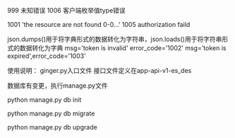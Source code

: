 999 未知错误
1006 客户端枚举值type错误

1001 'the resource are not found 0-0...'
1005  authorization faild

json.dumps()用于将字典形式的数据转化为字符串，json.loads()用于将字符串形式的数据转化为字典
msg='token is invalid' error_code='1002'
msg='token is expired',error_code='1003'

使用说明：
ginger.py入口文件
接口文件定义在app-api-v1-es_des


数据库有变更，执行manage.py文件

python manage.py db init

python manage.py db migrate

python manage.py db upgrade

